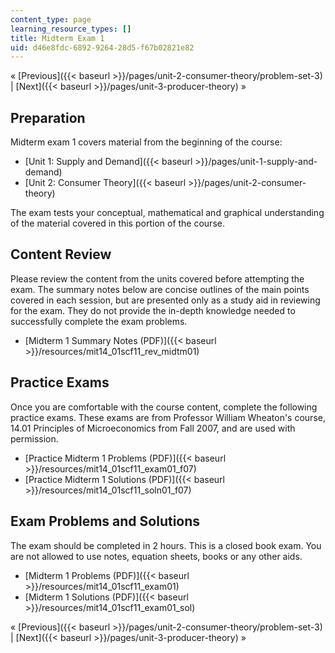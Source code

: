 ```yaml
---
content_type: page
learning_resource_types: []
title: Midterm Exam 1
uid: d46e8fdc-6892-9264-28d5-f67b02821e82
---
```


« [Previous]({{< baseurl >}}/pages/unit-2-consumer-theory/problem-set-3) | [Next]({{< baseurl >}}/pages/unit-3-producer-theory) »

Preparation
-----------

Midterm exam 1 covers material from the beginning of the course:

*   [Unit 1: Supply and Demand]({{< baseurl >}}/pages/unit-1-supply-and-demand)
*   [Unit 2: Consumer Theory]({{< baseurl >}}/pages/unit-2-consumer-theory)

The exam tests your conceptual, mathematical and graphical understanding of the material covered in this portion of the course.

Content Review
--------------

Please review the content from the units covered before attempting the exam. The summary notes below are concise outlines of the main points covered in each session, but are presented only as a study aid in reviewing for the exam. They do not provide the in-depth knowledge needed to successfully complete the exam problems.

*   [Midterm 1 Summary Notes (PDF)]({{< baseurl >}}/resources/mit14_01scf11_rev_midtm01)

Practice Exams
--------------

Once you are comfortable with the course content, complete the following practice exams. These exams are from Professor William Wheaton's course, 14.01 Principles of Microeconomics from Fall 2007, and are used with permission.

*   [Practice Midterm 1 Problems (PDF)]({{< baseurl >}}/resources/mit14_01scf11_exam01_f07)
*   [Practice Midterm 1 Solutions (PDF)]({{< baseurl >}}/resources/mit14_01scf11_soln01_f07)

Exam Problems and Solutions
---------------------------

The exam should be completed in 2 hours. This is a closed book exam. You are not allowed to use notes, equation sheets, books or any other aids.

*   [Midterm 1 Problems (PDF)]({{< baseurl >}}/resources/mit14_01scf11_exam01)
*   [Midterm 1 Solutions (PDF)]({{< baseurl >}}/resources/mit14_01scf11_exam01_sol)

« [Previous]({{< baseurl >}}/pages/unit-2-consumer-theory/problem-set-3) | [Next]({{< baseurl >}}/pages/unit-3-producer-theory) »